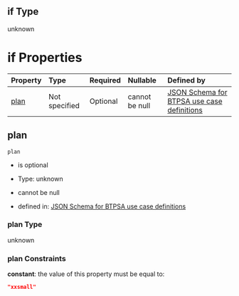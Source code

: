 ## if Type

unknown

# if Properties

| Property      | Type          | Required | Nullable       | Defined by                                                                                                                                                                                                                                  |
| :------------ | :------------ | :------- | :------------- | :------------------------------------------------------------------------------------------------------------------------------------------------------------------------------------------------------------------------------------------ |
| [plan](#plan) | Not specified | Optional | cannot be null | [JSON Schema for BTPSA use case definitions](btpsa-usecase-properties-services-items-allof-1-then-allof-85-then-allof-4-if-properties-plan.md "undefined#/properties/services/items/allOf/1/then/allOf/85/then/allOf/4/if/properties/plan") |

## plan



`plan`

*   is optional

*   Type: unknown

*   cannot be null

*   defined in: [JSON Schema for BTPSA use case definitions](btpsa-usecase-properties-services-items-allof-1-then-allof-85-then-allof-4-if-properties-plan.md "undefined#/properties/services/items/allOf/1/then/allOf/85/then/allOf/4/if/properties/plan")

### plan Type

unknown

### plan Constraints

**constant**: the value of this property must be equal to:

```json
"xxsmall"
```
